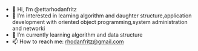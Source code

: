 - 👋 Hi, I’m @ettarhodanfritz
- 👀 I’m interested in learning algorithm and daughter structure,application development with oriented object programming,system administration and networki
- 🌱 I’m currently learning algorithm and data structure
- 📫 How to reach me: rhodanfritz@gmail.com

<!---
ettarhodanfritz/ettarhodanfritz is a ✨ special ✨ repository because its `README.md` (this file) appears on your GitHub profile.
You can click the Preview link to take a look at your changes.
--->
